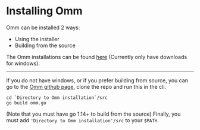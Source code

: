 # Installing Omm

Omm can be installed 2 ways:

- Using the installer
- Building from the source

The Omm installations can be found [here](http://omm.zone/downloads.php) (Currently only have downloads for windows).

---

If you do not have windows, or if you prefer building from source, you can go to the [Omm github page](https://github.com/Ankizle/Omm), clone the repo and run this in the cli.
```
cd `Directory to Omm installation`/src
go build omm.go
```
(Note that you must have go 1.14+ to build from the source)
Finally, you must add `'Directory to Omm installation'/src` to your `$PATH`.
